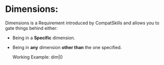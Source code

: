 # Dimensions:

Dimensions is a Requirement introduced by CompatSkills and allows you to gate things behind either:

- Being in a **Specific** dimension.
- Being in **any** dimension **other than** the one specified.

    Working Example:
    dim|0